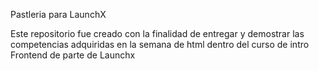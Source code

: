 Pastleria para LaunchX

Este repositorio fue creado con la finalidad de entregar y demostrar las competencias adquiridas en la semana de html dentro del curso de intro Frontend de parte de Launchx 
